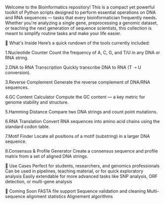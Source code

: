 Welcome to the Bioinformatics repository! This is a compact yet powerful toolkit of Python scripts designed to perform essential operations on DNA and RNA sequences — tasks that every bioinformatician frequently needs.
Whether you're analyzing a single gene, preprocessing a genomic dataset, or teaching the next generation of sequence scientists, this collection is meant to simplify routine tasks and make your life easier.

🚀 What's Inside
Here’s a quick rundown of the tools currently included:

1.Nucleotide Counter
Count the frequency of A, C, G, and T/U in any DNA or RNA string.

2.DNA to RNA Transcription
Quickly transcribe DNA to RNA (T ➝ U conversion).

3.Reverse Complement
Generate the reverse complement of DNA/RNA sequences.

4.GC Content Calculator
Compute the GC content — a key metric for genome stability and structure.

5.Hamming Distance
Compare two DNA strings and count point mutations.

6.RNA Translation
Convert RNA sequences into amino acid chains using the standard codon table.

7.Motif Finder
Locate all positions of a motif (substring) in a larger DNA sequence.

8.Consensus & Profile Generator
Create a consensus sequence and profile matrix from a set of aligned DNA strings.

🧪 Use Cases
Perfect for students, researchers, and genomics professionals
Can be used in pipelines, teaching material, or for quick exploratory analysis
Easily extendable for more advanced tasks like SNP analysis, ORF detection, or multi-gene analysis

🧠 Coming Soon
FASTA file support
Sequence validation and cleaning
Multi-sequence alignment statistics
Alignement algorithms
